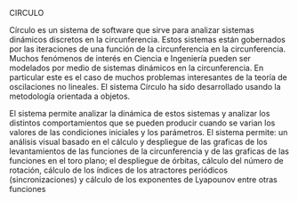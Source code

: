 CIRCULO 

Círculo es un sistema de software que sirve para analizar sistemas dinámicos discretos en la circunferencia.  Estos sistemas están gobernados por las iteraciones de una función de la circunferencia en la circunferencia. Muchos fenómenos de interés en Ciencia e Ingeniería pueden ser modelados por medio de sistemas dinámicos en la circunferencia. En particular este es el caso de muchos problemas interesantes de la teoría de oscilaciones no lineales. El sistema Círculo ha sido desarrollado usando la metodología orientada a objetos. 

El sistema permite analizar la dinámica de estos sistemas y analizar los distintos comportamientos que se pueden producir cuando se varian los valores de las condiciones iniciales y los parámetros. El sistema permite: un análisis visual basado en el cálculo y despliegue de las graficas de los levantamientos de las funciones de la circunferencia y de las graficas de las funciones en el toro plano; el despliegue de órbitas, cálculo del número de rotación, cálculo de los índices de los atractores periódicos (sincronizaciones) y cálculo de los exponentes de Lyapounov entre otras funciones

